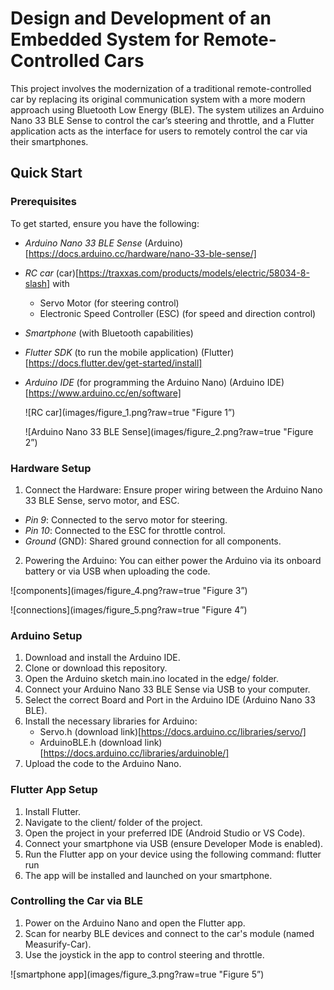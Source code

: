 # Design and Development of an Embedded System for Remote-Controlled Cars
This project involves the modernization of a traditional remote-controlled car by replacing its original communication system with a more modern approach using Bluetooth Low Energy (BLE). The system utilizes an Arduino Nano 33 BLE Sense to control the car’s steering and throttle, and a Flutter application acts as the interface for users to remotely control the car via their smartphones.
## Quick Start
### Prerequisites
To get started, ensure you have the following:
- *Arduino Nano 33 BLE Sense* (Arduino)[https://docs.arduino.cc/hardware/nano-33-ble-sense/]
- *RC car* (car)[https://traxxas.com/products/models/electric/58034-8-slash] with
  - Servo Motor (for steering control)
  - Electronic Speed Controller (ESC) (for speed and direction control)
- *Smartphone* (with Bluetooth capabilities)
- *Flutter SDK* (to run the mobile application) (Flutter)[https://docs.flutter.dev/get-started/install]
- *Arduino IDE* (for programming the Arduino Nano) (Arduino IDE)[https://www.arduino.cc/en/software]
  
  ![RC car](images/figure_1.png?raw=true "Figure 1”)
  
  ![Arduino Nano 33 BLE Sense](images/figure_2.png?raw=true "Figure 2”)
### Hardware Setup
1) Connect the Hardware: Ensure proper wiring between the Arduino Nano 33 BLE Sense, servo motor, and ESC.
  - *Pin 9*: Connected to the servo motor for steering.
  - *Pin 10*: Connected to the ESC for throttle control.
  - *Ground* (GND): Shared ground connection for all components.
2) Powering the Arduino: You can either power the Arduino via its onboard battery or via USB when uploading the code.

![components](images/figure_4.png?raw=true "Figure 3”)

![connections](images/figure_5.png?raw=true "Figure 4”)
### Arduino Setup
1) Download and install the Arduino IDE.
2) Clone or download this repository.
3) Open the Arduino sketch main.ino located in the edge/ folder.
4) Connect your Arduino Nano 33 BLE Sense via USB to your computer.
5) Select the correct Board and Port in the Arduino IDE (Arduino Nano 33 BLE).
6) Install the necessary libraries for Arduino:
	- Servo.h (download link)[https://docs.arduino.cc/libraries/servo/]
	- ArduinoBLE.h (download link)[https://docs.arduino.cc/libraries/arduinoble/]
7) Upload the code to the Arduino Nano.
### Flutter App Setup
1) Install Flutter.
2) Navigate to the client/ folder of the project.
3) Open the project in your preferred IDE (Android Studio or VS Code).
4) Connect your smartphone via USB (ensure Developer Mode is enabled).
5) Run the Flutter app on your device using the following command:
flutter run
6) The app will be installed and launched on your smartphone.
### Controlling the Car via BLE
1) Power on the Arduino Nano and open the Flutter app.
2) Scan for nearby BLE devices and connect to the car's module (named Measurify-Car).
3) Use the joystick in the app to control steering and throttle.
   
![smartphone app](images/figure_3.png?raw=true "Figure 5”)
